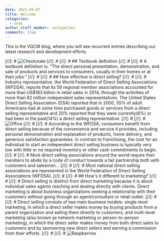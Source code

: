 ```yaml
---
date: 2021-05-07
title: Welcome
categories:
  - none
author_staff_member: raulppelaez
comments: true
---
```


This is the VQCM blog, where you will see recurrent entries describing our latest research and development efforts.

[//]: # ![Checkmate](https://source.unsplash.com/random/1500x1145)
[//]: # 
[//]: # ## Textbook definition
[//]: # 
[//]: # A textbook definition is: "The direct personal presentation, demonstration, and sale of products and services to consumers, usually in their homes or at their jobs."
[//]: # 
[//]: # ## How effective is direct selling?
[//]: # 
[//]: # Industry representative, the World Federation of Direct Selling Associations (WFDSA), reports that its 59 regional member associations accounted for more than US$183 billion in retail sales in 2014, through the activities of more than 62 million independent sales representatives. The United States Direct Selling Association (DSA) reported that in 2000, 55% of adult Americans had at some time purchased goods or services from a direct selling representative and 20% reported that they were currently(6%) or had been in the past(14%) a direct selling representative.
[//]: # 
[//]: # ![Office](https://source.unsplash.com/random/1500x1146)
[//]: # 
[//]: # According to the WFDSA, consumers benefit from direct selling because of the convenience and service it provides, including personal demonstration and explanation of products, home delivery, and generous satisfaction guarantees. In contrast to franchising, the cost for an individual to start an independent direct selling business is typically very low with little or no required inventory or other cash commitments to begin.
[//]: # 
[//]: # Most direct selling associations around the world require their members to abide by a code of conduct towards a fair partnership both with customers and salesmen...
[//]: # 
[//]: # Most national direct selling associations are represented in the World Federation of Direct Selling Associations (WFDSA).
[//]: # 
[//]: # ## How's it different to marketing?
[//]: # 
[//]: # Direct selling is distinct from direct marketing because it is about individual sales agents reaching and dealing directly with clients. Direct marketing is about business organizations seeking a relationship with their customers without going through an agent/consultant or retail outlet.
[//]: # 
[//]: # Direct selling consists of two main business models: single-level marketing, in which a direct seller makes money by buying products from a parent organization and selling them directly to customers, and multi-level marketing (also known as network marketing or person-to-person marketing), in which the direct seller makes money from both direct sales to customers and by sponsoring new direct sellers and earning a commission from their efforts.
[//]: # 
[//]: # ![Raspberries](https://source.unsplash.com/random/1500x1147)
